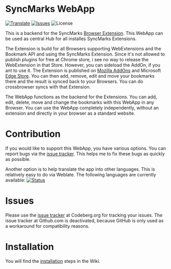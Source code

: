 # SyncMarks WebApp
[![Translate](https://translate.codeberg.org/widget/syncmarks/webapp/svg-badge.svg)](https://translate.codeberg.org/engage/syncmarks/) [![Issues](https://img.shields.io/gitea/issues/open/Offerel/SyncMarks-WebApp?gitea_url=https%3A%2F%2Fcodeberg.org%2F)](https://codeberg.org/Offerel/SyncMarks-WebApp/issues) ![License](https://img.shields.io/github/license/Offerel/SyncMarks-WebApp) 

This is a backend for the SyncMarks [Browser Extension](../../../../../Offerel/SyncMarks-Extension). This WebApp can be used as central Hub for all installes SyncMarks Extensions. 

The Extension is build for all Browsers supporting WebExtensions and the Bookmark API and using the SyncMarks Extension. Since it's not allowed to publish plugins for free at Chrome store, i see no way to release the WebExtension in that Store. However, you can sideload the AddOn, if you ant to use it. The Extension is published on [Mozilla AddOns](https://addons.mozilla.org/firefox/addon/syncmarks/) and Microsoft [Edge Store](https://microsoftedge.microsoft.com/addons/detail/ffobakhdlfhmnnkmimkbnbmnplihhphg). You can then add, remove, edit and move your bookmarks there and the result is synced back to your Browsers. You can do crossbrowser syncs with that Extension. 

The WebApp functions as the backend for the Extensions. You can add, edit, delete, move and change the bookmarks with this WebApp in any Browser. You can use the WebApp completely independently, without an extension and directly in your browser as a standard website.

# Contribution
If you would like to support this WebApp, you have various options. You can report bugs via the [issue tracker](https://codeberg.org/Offerel/SyncMarks-Webapp/issues). This helps me to fix these bugs as quickly as possible.

Another option is to help translate the app into other languages. This is relatively easy to do via Weblate. The following languages are currently available:
[![Status](https://translate.codeberg.org/widget/syncmarks/webapp/multi-auto.svg)](https://translate.codeberg.org/engage/syncmarks/)

# Issues
Please use the [issue tracker](https://codeberg.org/Offerel/SyncMarks-Webapp/issues) at Codeberg.org for tracking your issues. The issue tracker at Github.com is deactivated, because GitHub is only used as a workaround for compatibility reasons.

# Installation
You will find the [installation](../../../../../Offerel/SyncMarks-Webapp/wiki/) steps in the Wiki.